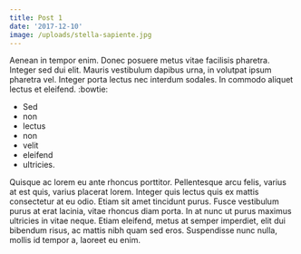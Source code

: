 ```yaml
---
title: Post 1
date: '2017-12-10'
image: /uploads/stella-sapiente.jpg
---
```

 Aenean in tempor enim. Donec posuere metus vitae facilisis pharetra. Integer sed dui elit. Mauris vestibulum dapibus urna, in volutpat ipsum pharetra vel. Integer porta lectus nec interdum sodales. In commodo aliquet lectus et eleifend. :bowtie:

* Sed 
* non 
* lectus 
* non 
* velit 
* eleifend 
* ultricies.

Quisque ac lorem eu ante rhoncus porttitor. Pellentesque arcu felis, varius at est quis, varius placerat lorem. Integer quis lectus quis ex mattis consectetur at eu odio. Etiam sit amet tincidunt purus. Fusce vestibulum purus at erat lacinia, vitae rhoncus diam porta. In at nunc ut purus maximus ultricies in vitae neque. Etiam eleifend, metus at semper imperdiet, elit dui bibendum risus, ac mattis nibh quam sed eros. Suspendisse nunc nulla, mollis id tempor a, laoreet eu enim.
